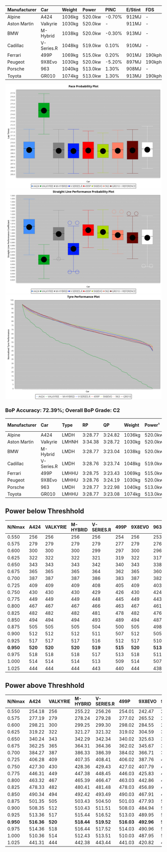 | Manufacturer | Car        | Weight | Power   | PINC    | E/Stint | FDS     |
|:-|:-|:-|:-|:-|:-|:-|
| Alpine       | A424       | 1036kg | 520.0kw | -0.70%  | 912MJ   |    -    |
| Aston Martin | Valkyrie   | 1030kg | 520.0kw |    -    | 911MJ   |    -    |
| BMW          | M-Hybrid   | 1038kg | 520.0kw | -0.30%  | 913MJ   |    -    |
| Cadillac     | V-Series.R | 1048kg | 519.0kw | 0.10%   | 910MJ   |    -    |
| Ferrari      | 499P       | 1069kg | 515.0kw | 0.20%   | 901MJ   | 190kph  |
| Peugeot      | 9X8Evo     | 1030kg | 520.0kw | -5.20%  | 897MJ   | 190kph  |
| Porsche      | 963        | 1040kg | 513.0kw | 1.30%   | 908MJ   |    -    |
| Toyota       | GR010      | 1074kg | 513.0kw | 1.30%   | 913MJ   | 190kph  |

![PACECHART](./IMG/AUTO.png)
![STRAIGHTLINEPERFORMANCECHART](./IMG/AUTO_sp.png)
![TYREPERFORMANCECHART](./IMG/AUTO_tw.png)

### BoP Accuracy: 72.39%; Overall BoP Grade: C2
| Manufacturer | Car        | Type  | RP      | QP      | Weight | Power¹  | Threshhold | PINC    | Power²   | E/Stint | AVG Vmax  | FDS     | RDLC | L/Stint | BOP-Grade | Model Accuracy | Model Points | Match% | SimDiff |
|:-|:-|:-|:-|:-|:-|:-|:-|:-|:-|:-|:-|:-|:-|:-|:-|:-|:-|:-|:-|
| Alpine       | A424       | LMDH  | 3:28.77 | 3:24.82 | 1036kg | 520.0kw | 250.0kph   | -0.70%  | 516.40kw |  912MJ  | 338.45kph |    -    | 1.01 | 12      | -B1       | 99.49%         | 1360         | 85.52% | -0.81   |
| Aston Martin | Valkyrie   | LMHNH | 3:34.38 | 3:28.72 | 1030kg | 520.0kw | 0.0kph     |    -    | 520.00kw |  911MJ  | 328.86kph |    -    | 1.04 | 12      | +Ω2       | 100.00%        | 312          | -6.84% | #       |
| BMW          | M-Hybrid   | LMDH  | 3:28.77 | 3:23.04 | 1038kg | 520.0kw | 250.0kph   | -0.30%  | 518.40kw |  913MJ  | 337.13kph |    -    | 1.01 | 12      | -B1       | 98.62%         | 2363         | 85.61% | -0.27   |
| Cadillac     | V-Series.R | LMDH  | 3:28.76 | 3:23.74 | 1048kg | 519.0kw | 250.0kph   | 0.10%   | 519.50kw |  910MJ  | 331.00kph |    -    | 1.01 | 12      | -B1       | 98.50%         | 4201         | 85.70% | +0.44   |
| Ferrari      | 499P       | LMHHU | 3:28.75 | 3:23.43 | 1069kg | 515.0kw | 250.0kph   | 0.20%   | 516.00kw |  901MJ  | 335.02kph | 190kph  | 1.02 | 12      | -B2       | 100.00%        | 4441         | 81.93% | +0.46   |
| Peugeot      | 9X8Evo     | LMHHU | 3:28.76 | 3:24.19 | 1030kg | 520.0kw | 250.0kph   | -5.20%  | 493.00kw |  897MJ  | 335.86kph | 190kph  | 1.02 | 12      | -C1       | 100.00%        | 808          | 78.72% | +0.62   |
| Porsche      | 963        | LMDH  | 3:28.77 | 3:22.98 | 1040kg | 513.0kw | 250.0kph   | 1.30%   | 519.70kw |  908MJ  | 335.33kph |    -    | 1.01 | 12      | -B2       | 99.87%         | 12613        | 83.70% | +0.58   |
| Toyota       | GR010      | LMHHU | 3:28.77 | 3:23.08 | 1074kg | 513.0kw | 250.0kph   | 1.30%   | 519.70kw |  913MJ  | 332.10kph | 190kph  | 1.01 | 12      | -B2       | 99.73%         | 2956         | 84.79% | +0.61   |

## Power below Threshhold
| N/Nmax    | A424    | VALKYRIE | M-HYBRID | V-SERIES.R | 499P    | 9X8EVO  | 963     | GR010   |
|:-|:-|:-|:-|:-|:-|:-|:-|:-|
|  0.550    |  256    |  256     |  256     |  256       |  254    |  256    |  253    |  253    |
|  0.575    |  279    |  279     |  279     |  279       |  277    |  279    |  276    |  276    |
|  0.600    |  300    |  300     |  300     |  299       |  297    |  300    |  296    |  296    |
|  0.625    |  322    |  322     |  322     |  321       |  319    |  322    |  317    |  317    |
|  0.650    |  343    |  343     |  343     |  342       |  340    |  343    |  338    |  338    |
|  0.675    |  365    |  365     |  365     |  364       |  362    |  365    |  360    |  360    |
|  0.700    |  387    |  387     |  387     |  386       |  383    |  387    |  382    |  382    |
|  0.725    |  409    |  409     |  409     |  408       |  405    |  409    |  403    |  403    |
|  0.750    |  430    |  430     |  430     |  429       |  426    |  430    |  424    |  424    |
|  0.775    |  449    |  449     |  449     |  448       |  445    |  449    |  443    |  443    |
|  0.800    |  467    |  467     |  467     |  466       |  463    |  467    |  461    |  461    |
|  0.825    |  482    |  482     |  482     |  481       |  478    |  482    |  476    |  476    |
|  0.850    |  494    |  494     |  494     |  493       |  489    |  494    |  487    |  487    |
|  0.875    |  505    |  505     |  505     |  504       |  500    |  505    |  498    |  498    |
|  0.900    |  512    |  512     |  512     |  511       |  507    |  512    |  505    |  505    |
|  0.925    |  517    |  517     |  517     |  516       |  512    |  517    |  510    |  510    |
| **0.950** | **520** | **520**  | **520**  | **519**    | **515** | **520** | **513** | **513** |
|  0.975    |  518    |  518     |  518     |  517       |  513    |  518    |  511    |  511    |
|  1.000    |  514    |  514     |  514     |  513       |  509    |  514    |  507    |  507    |
|  1.025    |  444    |  444     |  444     |  443       |  440    |  444    |  438    |  438    |

## Power above Threshhold
| N/Nmax    | A424       | VALKYRIE | M-HYBRID   | V-SERIES.R | 499P       | 9X8EVO     | 963        | GR010      |
|:-|:-|:-|:-|:-|:-|:-|:-|:-|
|  0.550    |  254.18    |  256     |  255.22    |  256.26    |  254.01    |  242.47    |  256.33    |  256.33    |
|  0.575    |  277.19    |  279     |  278.24    |  279.28    |  277.02    |  265.52    |  279.36    |  279.36    |
|  0.600    |  298.21    |  300     |  299.25    |  299.30    |  298.02    |  284.55    |  299.39    |  299.39    |
|  0.625    |  319.22    |  322     |  321.27    |  321.32    |  319.02    |  304.59    |  321.41    |  321.41    |
|  0.650    |  340.24    |  343     |  342.29    |  342.34    |  340.02    |  325.63    |  342.44    |  342.44    |
|  0.675    |  362.25    |  365     |  364.31    |  364.36    |  362.02    |  345.67    |  364.47    |  364.47    |
|  0.700    |  384.27    |  387     |  386.33    |  386.39    |  384.02    |  366.71    |  386.50    |  386.50    |
|  0.725    |  406.28    |  409     |  407.35    |  408.41    |  406.02    |  387.76    |  408.53    |  408.53    |
|  0.750    |  427.30    |  430     |  428.36    |  429.43    |  427.02    |  407.79    |  429.55    |  429.55    |
|  0.775    |  446.31    |  449     |  447.38    |  448.45    |  446.03    |  425.83    |  448.58    |  448.58    |
|  0.800    |  463.32    |  467     |  465.39    |  466.47    |  463.03    |  442.86    |  466.60    |  466.60    |
|  0.825    |  478.33    |  482     |  480.41    |  481.48    |  478.03    |  456.89    |  481.62    |  481.62    |
|  0.850    |  490.34    |  494     |  492.42    |  493.49    |  490.03    |  467.91    |  493.64    |  493.64    |
|  0.875    |  501.35    |  505     |  503.43    |  504.50    |  501.03    |  477.93    |  504.65    |  504.65    |
|  0.900    |  508.35    |  512     |  510.43    |  511.51    |  508.03    |  484.94    |  511.66    |  511.66    |
|  0.925    |  513.36    |  517     |  515.44    |  516.52    |  513.03    |  489.95    |  516.67    |  516.67    |
| **0.950** | **516.36** | **520**  | **518.44** | **519.52** | **516.03** | **492.96** | **519.67** | **519.67** |
|  0.975    |  514.36    |  518     |  516.44    |  517.52    |  514.03    |  490.96    |  517.67    |  517.67    |
|  1.000    |  510.36    |  514     |  512.43    |  513.51    |  510.03    |  487.95    |  513.66    |  513.66    |
|  1.025    |  441.31    |  444     |  442.38    |  443.44    |  441.03    |  420.82    |  443.57    |  443.57    |

